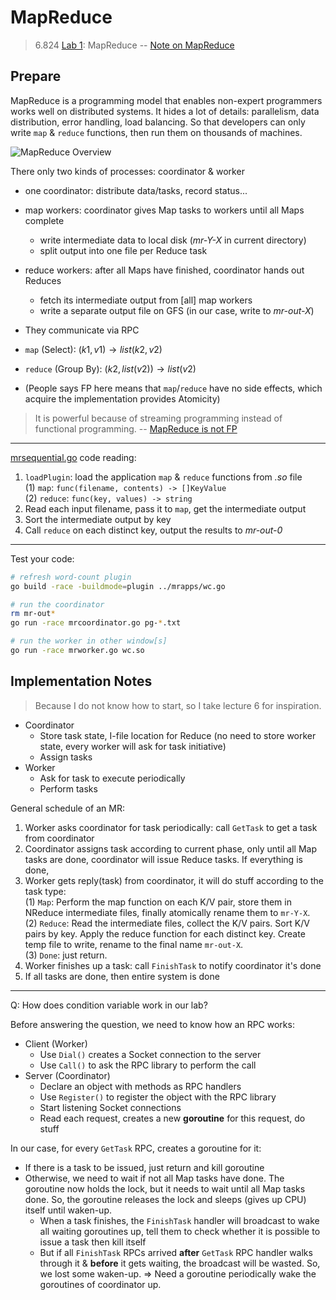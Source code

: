 # MapReduce

> 6.824 [Lab 1](https://pdos.csail.mit.edu/6.824/labs/lab-mr.html): MapReduce
> -- [Note on MapReduce](https://www.notion.so/huangfeiyu/MapReduce-1087e0a149d54e129a9adcf9c013e2ae)

## Prepare

MapReduce is a programming model that enables non-expert programmers works well
on distributed systems. It hides a lot of details: parallelism, data distribution,
error handling, load balancing. So that developers can only write `map` & `reduce`
functions, then run them on thousands of machines.

![MapReduce Overview](https://miro.medium.com/max/1400/1*g7loMfDE6uOq4wCxE5Mwug.png)

There only two kinds of processes: coordinator & worker
* one coordinator: distribute data/tasks, record status...
* map workers: coordinator gives Map tasks to workers until all Maps complete
    * write intermediate data to local disk (*mr-Y-X* in current directory)
    * split output into one file per Reduce task
* reduce workers: after all Maps have finished, coordinator hands out Reduces
    * fetch its intermediate output from [all] map workers
    * write a separate output file on GFS (in our case, write to *mr-out-X*)
* They communicate via RPC

* `map` (Select): $(k1, v1) \to list(k2, v2)$
* `reduce` (Group By): $(k2, list(v2)) \to list(v2)$
* (People says FP here means that `map`/`reduce` have no side effects, which
  acquire the implementation provides Atomicity)

> It is powerful because of streaming programming instead of functional programming.
> -- [MapReduce is not FP](https://jkff.medium.com/mapreduce-is-not-functional-programming-39109a4ba7b2)

---

[mrsequential.go](../src/main/mrsequential.go) code reading:
1. `loadPlugin`: load the application `map` & `reduce` functions from *.so* file<br/>
   (1) `map`: `func(filename, contents) -> []KeyValue`<br/>
   (2) `reduce`: `func(key, values) -> string`
2. Read each input filename, pass it to `map`, get the intermediate output
3. Sort the intermediate output by key
4. Call `reduce` on each distinct key, output the results to *mr-out-0*

---

Test your code:
```bash
# refresh word-count plugin
go build -race -buildmode=plugin ../mrapps/wc.go

# run the coordinator
rm mr-out*
go run -race mrcoordinator.go pg-*.txt

# run the worker in other window[s]
go run -race mrworker.go wc.so
```

## Implementation Notes

> Because I do not know how to start, so I take lecture 6 for inspiration.

* Coordinator
    * Store task state, I-file location for Reduce (no need to store worker state,
      every worker will ask for task initiative)
    * Assign tasks
* Worker
    * Ask for task to execute periodically
    * Perform tasks

General schedule of an MR:
1. Worker asks coordinator for task periodically: call `GetTask` to get a task
   from coordinator
2. Coordinator assigns task according to current phase, only until all Map tasks
   are done, coordinator will issue Reduce tasks. If everything is done, 
3. Worker gets reply(task) from coordinator, it will do stuff according to the
   task type:<br/>
   (1) `Map`: Perform the map function on each K/V pair, store them in NReduce
            intermediate files, finally atomically rename them to `mr-Y-X`.<br/>
   (2) `Reduce`: Read the intermediate files, collect the K/V pairs. Sort K/V
               pairs by key. Apply the reduce function for each distinct key.
               Create temp file to write, rename to the final name `mr-out-X`.<br/>
   (3) `Done`: just return.
4. Worker finishes up a task: call `FinishTask` to notify coordinator it's done
5. If all tasks are done, then entire system is done

---

Q: How does condition variable work in our lab?

Before answering the question, we need to know how an RPC works:
* Client (Worker)
    * Use `Dial()` creates a Socket connection to the server
    * Use `Call()` to ask the RPC library to perform the call
* Server (Coordinator)
    * Declare an object with methods as RPC handlers
    * Use `Register()` to register the object with the RPC library
    * Start listening Socket connections
    * Read each request, creates a new **goroutine** for this request, do stuff

In our case, for every `GetTask` RPC, creates a goroutine for it:
* If there is a task to be issued, just return and kill goroutine
* Otherwise, we need to wait if not all Map tasks have done. The goroutine now
  holds the lock, but it needs to wait until all Map tasks done. So, the
  goroutine releases the lock and sleeps (gives up CPU) itself until waken-up.
  * When a task finishes, the `FinishTask` handler will broadcast to wake all
    waiting goroutines up, tell them to check whether it is possible to issue a
    task then kill itself
  * But if all `FinishTask` RPCs arrived **after** `GetTask` RPC handler walks
    through it & **before** it gets waiting, the broadcast will be wasted. So,
    we lost some waken-up. => Need a goroutine periodically wake the goroutines
    of coordinator up.
